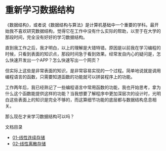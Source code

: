 # 重新学习数据结构

《数据结构》，或者说《数据结构与算法》是计算机基础中一个重要的学科。最开始我不喜欢研究数据结构，觉得它在工作中没有什么实际的帮助，以至于在大学的那段时间，完全没有好好的学习数据结构。

直到我工作之后，我才明白，以上的理解是大错特错。原因是以前我在学习编程的时候，只看到表面的知识点，那段时间急于看到效果。经常发自内心的疑问是，怎么快速开发出一个APP？怎么快速写出一个网页？

但实际上这些是非常表面的知识，是非常容易实现的一个过程。简单地说就是调用编程语言的函数，只需要知道函数的功能就可以拼装程序上的功能。


工作两年后，我已经熟记了一些编程语言中常用函数的功能，我也开始思考，拿为什么这个函数能提供这样的功能？当我想要了解程序中更加深层次的设计时，光明白这些表面上的知识是完全不够的，而这算细节功能的底层都与数据结构息息相关。


那么现在才来学习数据结构可以吗？




文档目录



- [01-线性连续存储](01-线性连续存储.md)
- [02-线性离散存储](02-线性离散存储.md)
